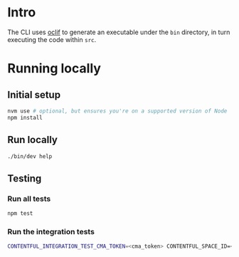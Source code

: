 # Intro
The CLI uses [oclif](https://oclif.io/) to generate an executable under the `bin` directory, in turn executing the code within `src`.

# Running locally
## Initial setup
```bash
nvm use # optional, but ensures you're on a supported version of Node
npm install
```

## Run locally
```bash
./bin/dev help
```

## Testing
### Run all tests
```bash
npm test
```

### Run the integration tests
```bash
CONTENTFUL_INTEGRATION_TEST_CMA_TOKEN=<cma_token> CONTENTFUL_SPACE_ID=<space_id> npm run test:integration
```
